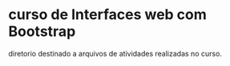 # curso de Interfaces web com Bootstrap
diretorio destinado a arquivos de atividades realizadas no curso.
